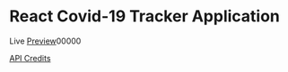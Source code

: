 # React Covid-19 Tracker Application

Live [Preview](https://covid19-tracker-mr62.web.app/)00000

[API Credits](https://covid19.mathdro.id/api/)
